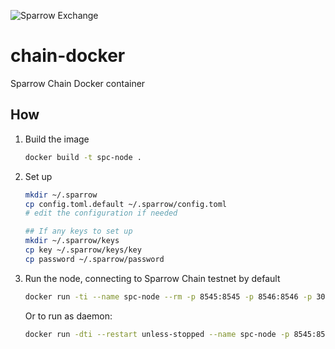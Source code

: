 ![Sparrow Exchange](https://www.sparrowexchange.com/img/logo.png)

# chain-docker

Sparrow Chain Docker container

## How

1. Build the image

    ```bash
    docker build -t spc-node .
    ```

1. Set up

    ```bash
    mkdir ~/.sparrow
    cp config.toml.default ~/.sparrow/config.toml
    # edit the configuration if needed

    ## If any keys to set up
    mkdir ~/.sparrow/keys
    cp key ~/.sparrow/keys/key
    cp password ~/.sparrow/password
    ```
1. Run the node, connecting to Sparrow Chain testnet by default

    ```bash
    docker run -ti --name spc-node --rm -p 8545:8545 -p 8546:8546 -p 30303:30303 -p 30303:30303/udp -v ~/.sparrow/:/root/.local/share/io.parity.ethereum/ spc-node --base-path /root/.local/share/io.parity.ethereum/ --config /root/.local/share/io.parity.ethereum/config.toml
    ```

    Or to run as daemon:

    ```bash
    docker run -dti --restart unless-stopped --name spc-node -p 8545:8545 -p 8546:8546 -p 30303:30303 -p 30303:30303/udp -v ~/.sparrow/:/root/.local/share/io.parity.ethereum/ spc-node --base-path /root/.local/share/io.parity.ethereum/ --config /root/.local/share/io.parity.ethereum/config.toml
    ```
